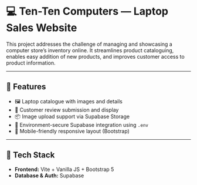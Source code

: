 # 💻 Ten-Ten Computers — Laptop Sales Website

This project addresses the challenge of managing and showcasing a computer store’s inventory online. It streamlines product cataloguing, enables easy addition of new products, and improves customer access to product information. 

---

## 🚀 Features

- 🖼️ Laptop catalogue with images and details
- 📝 Customer review submission and display
- 📦 Image upload support via Supabase Storage
- 🔐 Environment-secure Supabase integration using `.env`
- 📱 Mobile-friendly responsive layout (Bootstrap)

---

## 📂 Tech Stack

- **Frontend:** Vite + Vanilla JS + Bootstrap 5
- **Database & Auth:** Supabase
